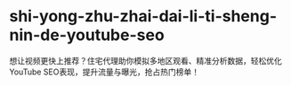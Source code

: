 # shi-yong-zhu-zhai-dai-li-ti-sheng-nin-de-youtube-seo
想让视频更快上推荐？住宅代理助你模拟多地区观看、精准分析数据，轻松优化YouTube SEO表现，提升流量与曝光，抢占热门榜单！
